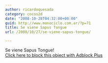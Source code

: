 ```yaml
---
author: ricardoquesada
category: cocos2d
date: "2008-10-28T04:32:00+00:00"
guid: http://www.monociclo.com.ar/?p=71
title: Se viene Sapus Tongue
url: /2008/10/27/se-viene-sapus-tongue/

---
```

Se viene Sapus Tongue!  
[Click here to block this object with Adblock Plus](http://www.youtube.com/v/fgHPJqR7HtA&hl=en&fs=1 "Click here to block this object with Adblock Plus")
